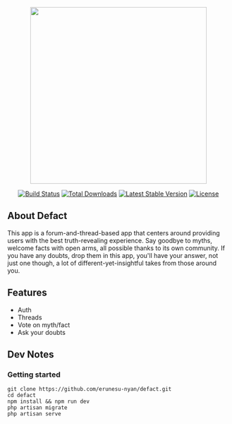 <p align="center"><a href="https://laravel.com" target="_blank"><img src="https://raw.githubusercontent.com/laravel/art/master/logo-lockup/5%20SVG/2%20CMYK/1%20Full%20Color/laravel-logolockup-cmyk-red.svg" width="400"></a></p>

<p align="center">
<a href="https://travis-ci.org/laravel/framework"><img src="https://travis-ci.org/laravel/framework.svg" alt="Build Status"></a>
<a href="https://packagist.org/packages/laravel/framework"><img src="https://img.shields.io/packagist/dt/laravel/framework" alt="Total Downloads"></a>
<a href="https://packagist.org/packages/laravel/framework"><img src="https://img.shields.io/packagist/v/laravel/framework" alt="Latest Stable Version"></a>
<a href="https://packagist.org/packages/laravel/framework"><img src="https://img.shields.io/packagist/l/laravel/framework" alt="License"></a>
</p>

## About Defact

This app is a forum-and-thread-based app that centers around providing users with the best
truth-revealing experience. Say goodbye to myths, welcome facts with open arms, all possible
thanks to its own community. If you have any doubts, drop them in this app, you'll have your
answer, not just one though, a lot of different-yet-insightful takes from those around you.

## Features

* Auth
* Threads
* Vote on myth/fact
* Ask your doubts

## Dev Notes

### Getting started

```
git clone https://github.com/erunesu-nyan/defact.git 
cd defact
npm install && npm run dev
php artisan migrate
php artisan serve
```
